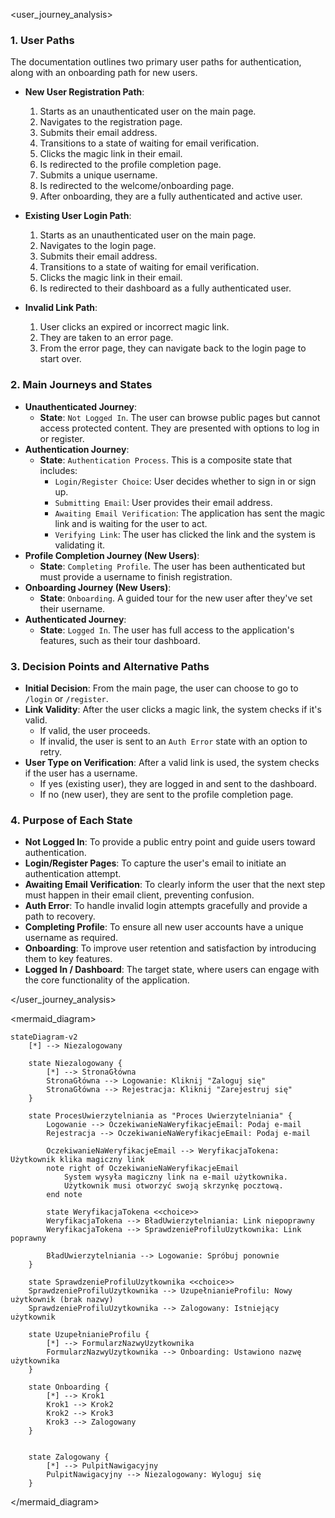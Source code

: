 <user_journey_analysis>
### 1. User Paths

The documentation outlines two primary user paths for authentication, along with an onboarding path for new users.

-   **New User Registration Path**:
    1.  Starts as an unauthenticated user on the main page.
    2.  Navigates to the registration page.
    3.  Submits their email address.
    4.  Transitions to a state of waiting for email verification.
    5.  Clicks the magic link in their email.
    6.  Is redirected to the profile completion page.
    7.  Submits a unique username.
    8.  Is redirected to the welcome/onboarding page.
    9.  After onboarding, they are a fully authenticated and active user.

-   **Existing User Login Path**:
    1.  Starts as an unauthenticated user on the main page.
    2.  Navigates to the login page.
    3.  Submits their email address.
    4.  Transitions to a state of waiting for email verification.
    5.  Clicks the magic link in their email.
    6.  Is redirected to their dashboard as a fully authenticated user.

-   **Invalid Link Path**:
    1.  User clicks an expired or incorrect magic link.
    2.  They are taken to an error page.
    3.  From the error page, they can navigate back to the login page to start over.

### 2. Main Journeys and States

-   **Unauthenticated Journey**:
    -   **State**: `Not Logged In`. The user can browse public pages but cannot access protected content. They are presented with options to log in or register.
-   **Authentication Journey**:
    -   **State**: `Authentication Process`. This is a composite state that includes:
        -   `Login/Register Choice`: User decides whether to sign in or sign up.
        -   `Submitting Email`: User provides their email address.
        -   `Awaiting Email Verification`: The application has sent the magic link and is waiting for the user to act.
        -   `Verifying Link`: The user has clicked the link and the system is validating it.
-   **Profile Completion Journey (New Users)**:
    -   **State**: `Completing Profile`. The user has been authenticated but must provide a username to finish registration.
-   **Onboarding Journey (New Users)**:
    -   **State**: `Onboarding`. A guided tour for the new user after they've set their username.
-   **Authenticated Journey**:
    -   **State**: `Logged In`. The user has full access to the application's features, such as their tour dashboard.

### 3. Decision Points and Alternative Paths

-   **Initial Decision**: From the main page, the user can choose to go to `/login` or `/register`.
-   **Link Validity**: After the user clicks a magic link, the system checks if it's valid.
    -   If valid, the user proceeds.
    -   If invalid, the user is sent to an `Auth Error` state with an option to retry.
-   **User Type on Verification**: After a valid link is used, the system checks if the user has a username.
    -   If yes (existing user), they are logged in and sent to the dashboard.
    -   If no (new user), they are sent to the profile completion page.

### 4. Purpose of Each State

-   **Not Logged In**: To provide a public entry point and guide users toward authentication.
-   **Login/Register Pages**: To capture the user's email to initiate an authentication attempt.
-   **Awaiting Email Verification**: To clearly inform the user that the next step must happen in their email client, preventing confusion.
-   **Auth Error**: To handle invalid login attempts gracefully and provide a path to recovery.
-   **Completing Profile**: To ensure all new user accounts have a unique username as required.
-   **Onboarding**: To improve user retention and satisfaction by introducing them to key features.
-   **Logged In / Dashboard**: The target state, where users can engage with the core functionality of the application.

</user_journey_analysis>

<mermaid_diagram>
```mermaid
stateDiagram-v2
    [*] --> Niezalogowany

    state Niezalogowany {
        [*] --> StronaGłówna
        StronaGłówna --> Logowanie: Kliknij "Zaloguj się"
        StronaGłówna --> Rejestracja: Kliknij "Zarejestruj się"
    }

    state ProcesUwierzytelniania as "Proces Uwierzytelniania" {
        Logowanie --> OczekiwanieNaWeryfikacjeEmail: Podaj e-mail
        Rejestracja --> OczekiwanieNaWeryfikacjeEmail: Podaj e-mail

        OczekiwanieNaWeryfikacjeEmail --> WeryfikacjaTokena: Użytkownik klika magiczny link
        note right of OczekiwanieNaWeryfikacjeEmail
            System wysyła magiczny link na e-mail użytkownika.
            Użytkownik musi otworzyć swoją skrzynkę pocztową.
        end note

        state WeryfikacjaTokena <<choice>>
        WeryfikacjaTokena --> BładUwierzytelniania: Link niepoprawny
        WeryfikacjaTokena --> SprawdzenieProfiluUzytkownika: Link poprawny

        BładUwierzytelniania --> Logowanie: Spróbuj ponownie
    }

    state SprawdzenieProfiluUzytkownika <<choice>>
    SprawdzenieProfiluUzytkownika --> UzupełnianieProfilu: Nowy użytkownik (brak nazwy)
    SprawdzenieProfiluUzytkownika --> Zalogowany: Istniejący użytkownik

    state UzupełnianieProfilu {
        [*] --> FormularzNazwyUzytkownika
        FormularzNazwyUzytkownika --> Onboarding: Ustawiono nazwę użytkownika
    }

    state Onboarding {
        [*] --> Krok1
        Krok1 --> Krok2
        Krok2 --> Krok3
        Krok3 --> Zalogowany
    }


    state Zalogowany {
        [*] --> PulpitNawigacyjny
        PulpitNawigacyjny --> Niezalogowany: Wyloguj się
    }
```
</mermaid_diagram>
